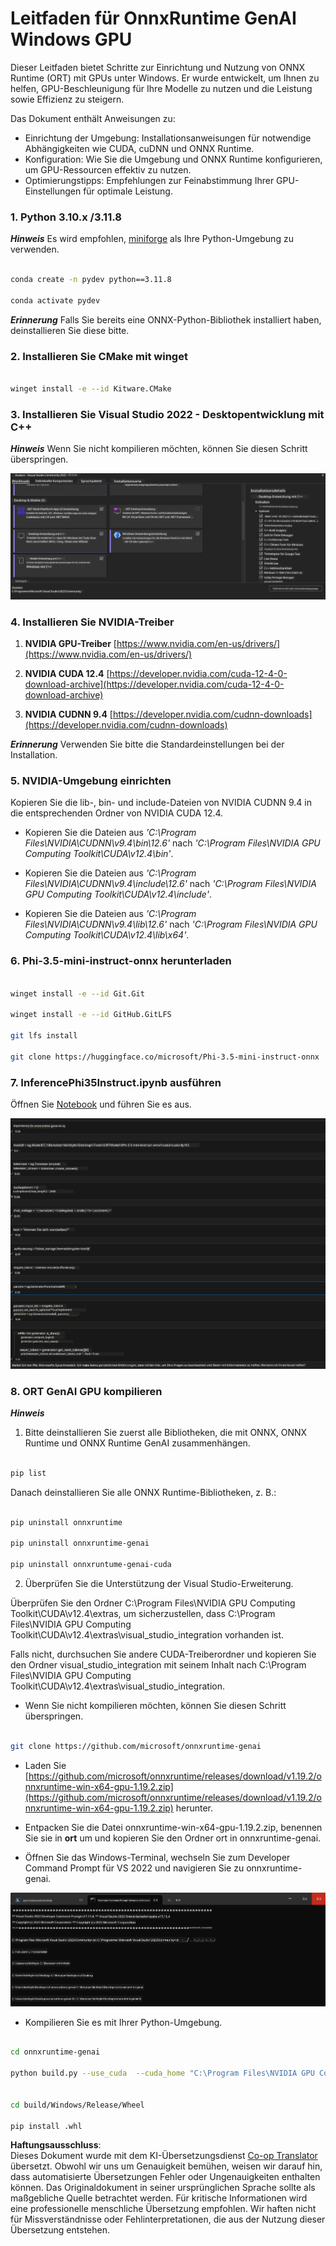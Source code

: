 <!--
CO_OP_TRANSLATOR_METADATA:
{
  "original_hash": "b066fc29c1b2129df84e027cb75119ce",
  "translation_date": "2025-03-27T10:58:54+00:00",
  "source_file": "md\\02.Application\\01.TextAndChat\\Phi3\\ORTWindowGPUGuideline.md",
  "language_code": "de"
}
-->
# **Leitfaden für OnnxRuntime GenAI Windows GPU**

Dieser Leitfaden bietet Schritte zur Einrichtung und Nutzung von ONNX Runtime (ORT) mit GPUs unter Windows. Er wurde entwickelt, um Ihnen zu helfen, GPU-Beschleunigung für Ihre Modelle zu nutzen und die Leistung sowie Effizienz zu steigern.

Das Dokument enthält Anweisungen zu:

- Einrichtung der Umgebung: Installationsanweisungen für notwendige Abhängigkeiten wie CUDA, cuDNN und ONNX Runtime.
- Konfiguration: Wie Sie die Umgebung und ONNX Runtime konfigurieren, um GPU-Ressourcen effektiv zu nutzen.
- Optimierungstipps: Empfehlungen zur Feinabstimmung Ihrer GPU-Einstellungen für optimale Leistung.

### **1. Python 3.10.x /3.11.8**

   ***Hinweis*** Es wird empfohlen, [miniforge](https://github.com/conda-forge/miniforge/releases/latest/download/Miniforge3-Windows-x86_64.exe) als Ihre Python-Umgebung zu verwenden.

   ```bash

   conda create -n pydev python==3.11.8

   conda activate pydev

   ```

   ***Erinnerung*** Falls Sie bereits eine ONNX-Python-Bibliothek installiert haben, deinstallieren Sie diese bitte.

### **2. Installieren Sie CMake mit winget**


   ```bash

   winget install -e --id Kitware.CMake

   ```

### **3. Installieren Sie Visual Studio 2022 - Desktopentwicklung mit C++**

   ***Hinweis*** Wenn Sie nicht kompilieren möchten, können Sie diesen Schritt überspringen.

![CPP](../../../../../../translated_images/01.8964c1fa47e00dc36af710b967e72dd2f8a2be498e49c8d4c65c11ba105dedf8.de.png)

### **4. Installieren Sie NVIDIA-Treiber**

1. **NVIDIA GPU-Treiber**  [https://www.nvidia.com/en-us/drivers/](https://www.nvidia.com/en-us/drivers/)

2. **NVIDIA CUDA 12.4** [https://developer.nvidia.com/cuda-12-4-0-download-archive](https://developer.nvidia.com/cuda-12-4-0-download-archive)

3. **NVIDIA CUDNN 9.4**  [https://developer.nvidia.com/cudnn-downloads](https://developer.nvidia.com/cudnn-downloads)

***Erinnerung*** Verwenden Sie bitte die Standardeinstellungen bei der Installation.

### **5. NVIDIA-Umgebung einrichten**

Kopieren Sie die lib-, bin- und include-Dateien von NVIDIA CUDNN 9.4 in die entsprechenden Ordner von NVIDIA CUDA 12.4.

- Kopieren Sie die Dateien aus *'C:\Program Files\NVIDIA\CUDNN\v9.4\bin\12.6'* nach *'C:\Program Files\NVIDIA GPU Computing Toolkit\CUDA\v12.4\bin'*.

- Kopieren Sie die Dateien aus *'C:\Program Files\NVIDIA\CUDNN\v9.4\include\12.6'* nach *'C:\Program Files\NVIDIA GPU Computing Toolkit\CUDA\v12.4\include'*.

- Kopieren Sie die Dateien aus *'C:\Program Files\NVIDIA\CUDNN\v9.4\lib\12.6'* nach *'C:\Program Files\NVIDIA GPU Computing Toolkit\CUDA\v12.4\lib\x64'*.

### **6. Phi-3.5-mini-instruct-onnx herunterladen**


   ```bash

   winget install -e --id Git.Git

   winget install -e --id GitHub.GitLFS

   git lfs install

   git clone https://huggingface.co/microsoft/Phi-3.5-mini-instruct-onnx

   ```

### **7. InferencePhi35Instruct.ipynb ausführen**

   Öffnen Sie [Notebook](../../../../../../code/09.UpdateSamples/Aug/ortgpu-phi35-instruct.ipynb) und führen Sie es aus.

![RESULT](../../../../../../translated_images/02.be96d16e7b1007f1f3941f65561553e62ccbd49c962f3d4a9154b8326c033ec1.de.png)

### **8. ORT GenAI GPU kompilieren**

   ***Hinweis*** 
   
   1. Bitte deinstallieren Sie zuerst alle Bibliotheken, die mit ONNX, ONNX Runtime und ONNX Runtime GenAI zusammenhängen.

   
   ```bash

   pip list 
   
   ```

   Danach deinstallieren Sie alle ONNX Runtime-Bibliotheken, z. B.:

   ```bash

   pip uninstall onnxruntime

   pip uninstall onnxruntime-genai

   pip uninstall onnxruntume-genai-cuda
   
   ```

   2. Überprüfen Sie die Unterstützung der Visual Studio-Erweiterung.

   Überprüfen Sie den Ordner C:\Program Files\NVIDIA GPU Computing Toolkit\CUDA\v12.4\extras, um sicherzustellen, dass C:\Program Files\NVIDIA GPU Computing Toolkit\CUDA\v12.4\extras\visual_studio_integration vorhanden ist. 

   Falls nicht, durchsuchen Sie andere CUDA-Treiberordner und kopieren Sie den Ordner visual_studio_integration mit seinem Inhalt nach C:\Program Files\NVIDIA GPU Computing Toolkit\CUDA\v12.4\extras\visual_studio_integration.

   - Wenn Sie nicht kompilieren möchten, können Sie diesen Schritt überspringen.

   ```bash

   git clone https://github.com/microsoft/onnxruntime-genai

   ```

   - Laden Sie [https://github.com/microsoft/onnxruntime/releases/download/v1.19.2/onnxruntime-win-x64-gpu-1.19.2.zip](https://github.com/microsoft/onnxruntime/releases/download/v1.19.2/onnxruntime-win-x64-gpu-1.19.2.zip) herunter.

   - Entpacken Sie die Datei onnxruntime-win-x64-gpu-1.19.2.zip, benennen Sie sie in **ort** um und kopieren Sie den Ordner ort in onnxruntime-genai.

   - Öffnen Sie das Windows-Terminal, wechseln Sie zum Developer Command Prompt für VS 2022 und navigieren Sie zu onnxruntime-genai.

![RESULT](../../../../../../translated_images/03.53bb08e3bde53edd1735c5546fb32b9b0bdba93d8241c5e6e3196d8bc01adbd7.de.png)

   - Kompilieren Sie es mit Ihrer Python-Umgebung.

   
   ```bash

   cd onnxruntime-genai

   python build.py --use_cuda  --cuda_home "C:\Program Files\NVIDIA GPU Computing Toolkit\CUDA\v12.4" --config Release
 

   cd build/Windows/Release/Wheel

   pip install .whl

   ```

**Haftungsausschluss**:  
Dieses Dokument wurde mit dem KI-Übersetzungsdienst [Co-op Translator](https://github.com/Azure/co-op-translator) übersetzt. Obwohl wir uns um Genauigkeit bemühen, weisen wir darauf hin, dass automatisierte Übersetzungen Fehler oder Ungenauigkeiten enthalten können. Das Originaldokument in seiner ursprünglichen Sprache sollte als maßgebliche Quelle betrachtet werden. Für kritische Informationen wird eine professionelle menschliche Übersetzung empfohlen. Wir haften nicht für Missverständnisse oder Fehlinterpretationen, die aus der Nutzung dieser Übersetzung entstehen.